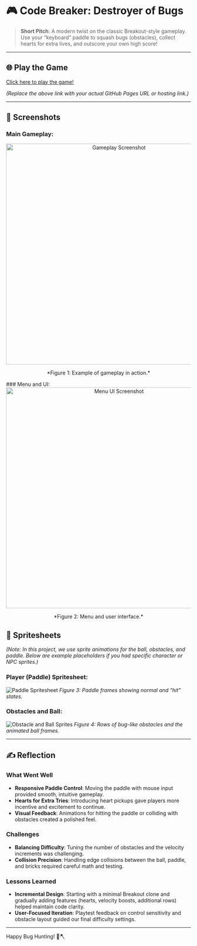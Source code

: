 # 🎮 Code Breaker: Destroyer of Bugs

> **Short Pitch**: A modern twist on the classic Breakout-style gameplay. Use your “keyboard” paddle to squash bugs (obstacles), collect hearts for extra lives, and outscore your own high score!

---

## 🌐 Play the Game
[Click here to play the game!](https://your-github-username.github.io/repository-name)

*(Replace the above link with your actual GitHub Pages URL or hosting link.)*

---

## 📸 Screenshots

### Main Gameplay:
<div style="text-align: center;">
  <img src="gameplay.png" alt="Gameplay Screenshot" width="600">
  <p>*Figure 1: Example of gameplay in action.*</p>
</div>
### Menu and UI:
<div style="text-align: center;">
  <img src="menu.png" alt="Menu UI Screenshot" width="600">
  <p>*Figure 2: Menu and user interface.*</p>
</div>

## 🎨 Spritesheets

*(Note: In this project, we use sprite animations for the ball, obstacles, and paddle. Below are example placeholders if you had specific character or NPC sprites.)*

### Player (Paddle) Spritesheet:
![Paddle Spritesheet](paddle_spritesheet.png)
*Figure 3: Paddle frames showing normal and “hit” states.*

### Obstacles and Ball:
![Obstacle and Ball Sprites](obstacles_ball_sprites.png)
*Figure 4: Rows of bug-like obstacles and the animated ball frames.*

---

## ✍️ Reflection

### What Went Well
- **Responsive Paddle Control**: Moving the paddle with mouse input provided smooth, intuitive gameplay.
- **Hearts for Extra Tries**: Introducing heart pickups gave players more incentive and excitement to continue.
- **Visual Feedback**: Animations for hitting the paddle or colliding with obstacles created a polished feel.

### Challenges
- **Balancing Difficulty**: Tuning the number of obstacles and the velocity increments was challenging.
- **Collision Precision**: Handling edge collisions between the ball, paddle, and bricks required careful math and testing.

### Lessons Learned
- **Incremental Design**: Starting with a minimal Breakout clone and gradually adding features (hearts, velocity boosts, additional rows) helped maintain code clarity.
- **User-Focused Iteration**: Playtest feedback on control sensitivity and obstacle layout guided our final difficulty settings.
---

Happy Bug Hunting! 🐛🪓
